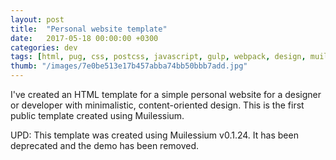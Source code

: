 ```yaml
---
layout: post
title:  "Personal website template"
date:   2017-05-18 00:00:00 +0300
categories: dev
tags: [html, pug, css, postcss, javascript, gulp, webpack, design, muilessium]
thumb: "/images/7e0be513e17b457abba74bb50bbb7add.jpg"
---
```


I've created an HTML template for a simple personal website for a designer or developer with minimalistic, content-oriented design. This is the first public template created using Muilessium.

UPD: This template was created using Muilessium v0.1.24. It has been deprecated and the demo has been removed.

